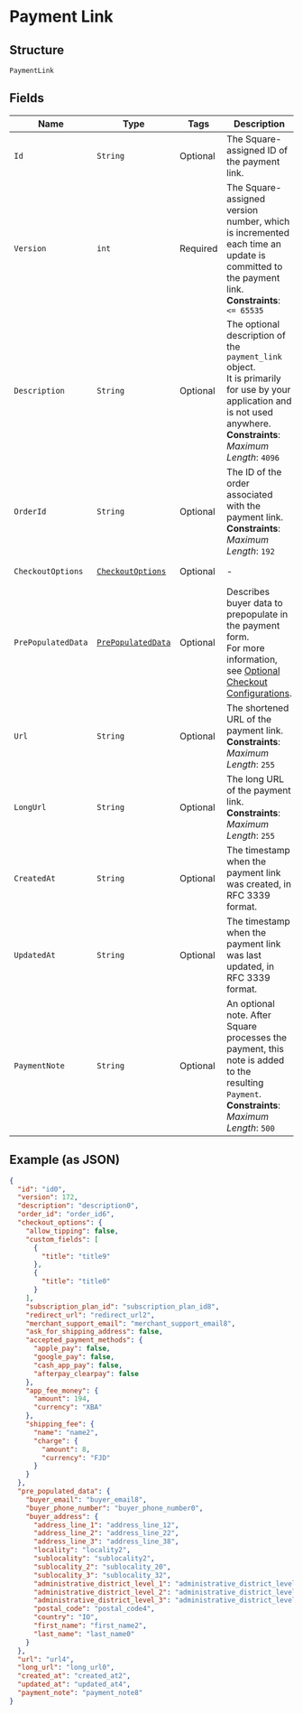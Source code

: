 
# Payment Link

## Structure

`PaymentLink`

## Fields

| Name | Type | Tags | Description | Getter |
|  --- | --- | --- | --- | --- |
| `Id` | `String` | Optional | The Square-assigned ID of the payment link. | String getId() |
| `Version` | `int` | Required | The Square-assigned version number, which is incremented each time an update is committed to the payment link.<br>**Constraints**: `<= 65535` | int getVersion() |
| `Description` | `String` | Optional | The optional description of the `payment_link` object.<br>It is primarily for use by your application and is not used anywhere.<br>**Constraints**: *Maximum Length*: `4096` | String getDescription() |
| `OrderId` | `String` | Optional | The ID of the order associated with the payment link.<br>**Constraints**: *Maximum Length*: `192` | String getOrderId() |
| `CheckoutOptions` | [`CheckoutOptions`](../../doc/models/checkout-options.md) | Optional | - | CheckoutOptions getCheckoutOptions() |
| `PrePopulatedData` | [`PrePopulatedData`](../../doc/models/pre-populated-data.md) | Optional | Describes buyer data to prepopulate in the payment form.<br>For more information,<br>see [Optional Checkout Configurations](https://developer.squareup.com/docs/checkout-api/optional-checkout-configurations). | PrePopulatedData getPrePopulatedData() |
| `Url` | `String` | Optional | The shortened URL of the payment link.<br>**Constraints**: *Maximum Length*: `255` | String getUrl() |
| `LongUrl` | `String` | Optional | The long URL of the payment link.<br>**Constraints**: *Maximum Length*: `255` | String getLongUrl() |
| `CreatedAt` | `String` | Optional | The timestamp when the payment link was created, in RFC 3339 format. | String getCreatedAt() |
| `UpdatedAt` | `String` | Optional | The timestamp when the payment link was last updated, in RFC 3339 format. | String getUpdatedAt() |
| `PaymentNote` | `String` | Optional | An optional note. After Square processes the payment, this note is added to the<br>resulting `Payment`.<br>**Constraints**: *Maximum Length*: `500` | String getPaymentNote() |

## Example (as JSON)

```json
{
  "id": "id0",
  "version": 172,
  "description": "description0",
  "order_id": "order_id6",
  "checkout_options": {
    "allow_tipping": false,
    "custom_fields": [
      {
        "title": "title9"
      },
      {
        "title": "title0"
      }
    ],
    "subscription_plan_id": "subscription_plan_id8",
    "redirect_url": "redirect_url2",
    "merchant_support_email": "merchant_support_email8",
    "ask_for_shipping_address": false,
    "accepted_payment_methods": {
      "apple_pay": false,
      "google_pay": false,
      "cash_app_pay": false,
      "afterpay_clearpay": false
    },
    "app_fee_money": {
      "amount": 194,
      "currency": "XBA"
    },
    "shipping_fee": {
      "name": "name2",
      "charge": {
        "amount": 8,
        "currency": "FJD"
      }
    }
  },
  "pre_populated_data": {
    "buyer_email": "buyer_email8",
    "buyer_phone_number": "buyer_phone_number0",
    "buyer_address": {
      "address_line_1": "address_line_12",
      "address_line_2": "address_line_22",
      "address_line_3": "address_line_38",
      "locality": "locality2",
      "sublocality": "sublocality2",
      "sublocality_2": "sublocality_20",
      "sublocality_3": "sublocality_32",
      "administrative_district_level_1": "administrative_district_level_16",
      "administrative_district_level_2": "administrative_district_level_28",
      "administrative_district_level_3": "administrative_district_level_30",
      "postal_code": "postal_code4",
      "country": "IO",
      "first_name": "first_name2",
      "last_name": "last_name0"
    }
  },
  "url": "url4",
  "long_url": "long_url0",
  "created_at": "created_at2",
  "updated_at": "updated_at4",
  "payment_note": "payment_note8"
}
```

